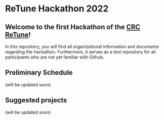 # ReTune Hackathon 2022

## Welcome to the first Hackathon of the [CRC ReTune](https://sfb-retune.de/)!

In this repository, you will find all organizational information and documents regarding the hackathon. Furthermore, it serves as a test repository for all participants who are not yet familiar with Github.

## Preliminary Schedule

(will be updated soon)

## Suggested projects

(will be updated soon)
